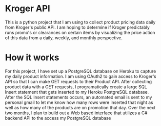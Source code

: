 # Kroger API

This is a python project that I am using to collect product pricing data daily from Kroger's public API. I am hoping to determine if Kroger predictably runs promo's or clearances on certain items by visualizing the price action of this data from a daily, weekly, and monthly perspective.

# How it works
For this project, I have set up a PostgreSQL database on Heroku to capture my daily product information. I am using OAuth2 to gain access to Kroger's API so that I can make GET requests to their Product API. After collecting product data with a GET requests, I programatically create a large SQL Insert statement that gets inserted to my Heroku PostgreSQL database. After the SQL Insert statements occurs, an automated email is sent to my personal gmail to let me know how many rows were inserted that night as well as how many of the products are on promotion that day. Over the next two months, I plan to build out a Web based interface that utilizes a C# backend API to the access my PostgreSQL database 

